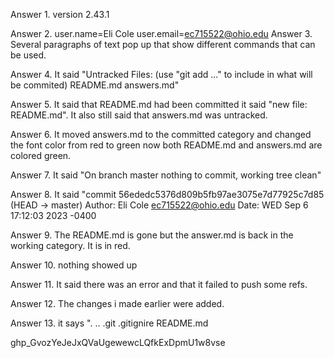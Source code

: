 Answer 1. version 2.43.1

Answer 2. user.name=Eli Cole
          user.email=ec715522@ohio.edu
Answer 3.
Several paragraphs of text pop up that show different commands that can be used. 

Answer 4. It said "Untracked Files:
                            (use "git add <file>..." to include in what will be commited)
                            README.md
                            answers.md"

Answer 5. It said that README.md had been committed it said "new file: README.md". It also still said that answers.md was untracked. 

Answer 6. It moved answers.md to the committed category and changed the font color from red to green now both README.md and answers.md are colored green. 

Answer 7. It said "On branch master nothing to commit, working tree clean"

Answer 8. It said "commit 56ededc5376d809b5fb97ae3075e7d77925c7d85 (HEAD -> master)
                    Author: Eli Cole <ec715522@ohio.edu>
                    Date: WED Sep 6 17:12:03 2023 -0400



Answer 9. The README.md is gone but the answer.md is back in the working category. It is in red.

Answer 10. nothing showed up

Answer 11. It said there was an error and that it failed to push some refs. 

Answer 12. The changes i made earlier were added. 

Answer 13. it says ".  ..  .git   .gitignire   README.md



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
